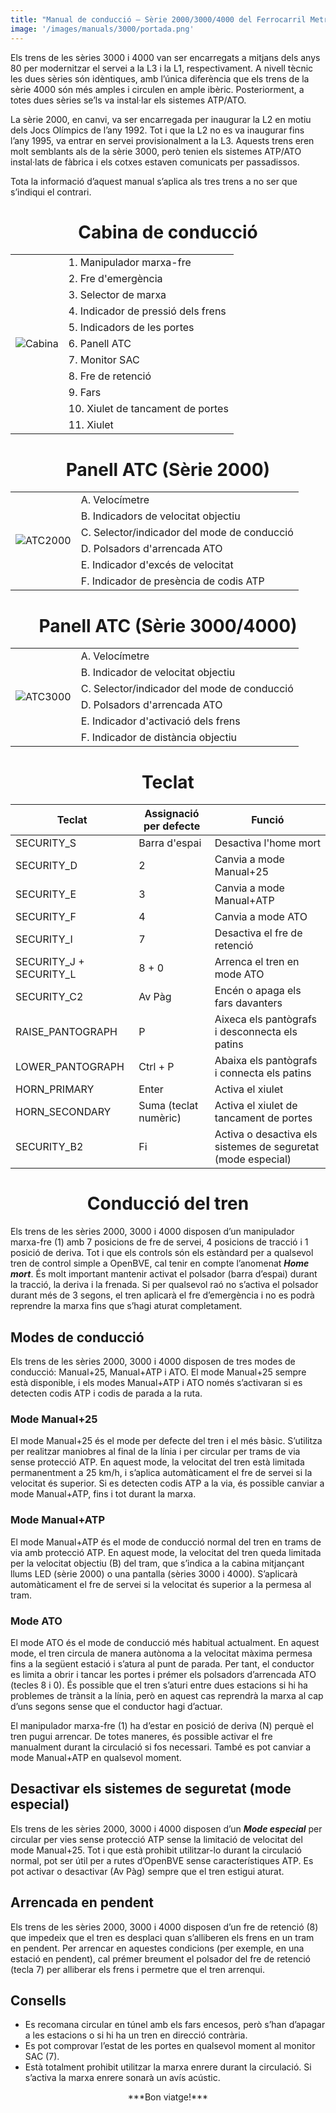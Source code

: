 ```yaml
---
title: "Manual de conducció – Sèrie 2000/3000/4000 del Ferrocarril Metropolità de Barcelona"
image: '/images/manuals/3000/portada.png'
---
```

Els trens de les sèries 3000 i 4000 van ser encarregats a mitjans dels anys 80 per modernitzar el servei a la L3 i la L1, respectivament. A nivell tècnic les dues sèries són idèntiques, amb l’única diferència que els trens de la sèrie 4000 són més amples i circulen en ample ibèric. Posteriorment, a totes dues sèries se’ls va instal·lar els sistemes ATP/ATO.

La sèrie 2000, en canvi, va ser encarregada per inaugurar la L2 en motiu dels Jocs Olímpics de l’any 1992. Tot i que la L2 no es va inaugurar fins l’any 1995, va entrar en servei provisionalment a la L3. Aquests trens eren molt semblants als de la sèrie 3000, però tenien els sistemes ATP/ATO instal·lats de fàbrica i els cotxes estaven comunicats per passadissos.

Tota la informació d’aquest manual s’aplica als tres trens a no ser que s’indiqui el contrari.

<center><h1>Cabina de conducció</h1></center>

<table>
<tr><td rowspan=11><img src="/images/manuals/3000/Cabina.png" alt="Cabina"></td><td>1. Manipulador marxa-fre</td></tr>
<tr><td>2. Fre d'emergència</td></tr>
<tr><td>3. Selector de marxa</td></tr>
<tr><td>4. Indicador de pressió dels frens</td></tr>
<tr><td>5. Indicadors de les portes</td></tr>
<tr><td>6. Panell ATC</td></tr>
<tr><td>7. Monitor SAC</td></tr>
<tr><td>8. Fre de retenció</td></tr>
<tr><td>9. Fars</td></tr>
<tr><td>10. Xiulet de tancament de portes</td></tr>
<tr><td>11. Xiulet</td></tr>
</table>

<center><h1>Panell ATC (Sèrie 2000)</h1></center>

<table>
<tr><td rowspan=6><img src="/images/manuals/3000/ATC2000.png" alt="ATC2000"></td><td>A. Velocímetre</td></tr>
<tr><td>B. Indicadors de velocitat objectiu</td></tr>
<tr><td>C. Selector/indicador del mode de conducció</td></tr>
<tr><td>D. Polsadors d'arrencada ATO</td></tr>
<tr><td>E. Indicador d'excés de velocitat</td></tr>
<tr><td>F. Indicador de presència de codis ATP</td></tr>
</table>

<center><h1>Panell ATC (Sèrie 3000/4000)</h1></center>

<table>
<tr><td rowspan=6><img src="/images/manuals/3000/ATC3000.png" alt="ATC3000"></td><td>A. Velocímetre</td></tr>
<tr><td>B. Indicador de velocitat objectiu</td></tr>
<tr><td>C. Selector/indicador del mode de conducció</td></tr>
<tr><td>D. Polsadors d'arrencada ATO</td></tr>
<tr><td>E. Indicador d'activació dels frens</td></tr>
<tr><td>F. Indicador de distància objectiu</td></tr>
</table>

<center><h1>Teclat</h1></center>

| Teclat | Assignació per defecte | Funció |
| ------------ | ------------- | ------------- |
| SECURITY_S | Barra d'espai | Desactiva l'home mort |
| SECURITY_D | 2 | Canvia a mode Manual+25 |
| SECURITY_E | 3 | Canvia a mode Manual+ATP |
| SECURITY_F | 4 | Canvia a mode ATO |
| SECURITY_I | 7 | Desactiva el fre de retenció |
| SECURITY_J + SECURITY_L | 8 + 0 | Arrenca el tren en mode ATO |
| SECURITY_C2 | Av Pàg | Encén o apaga els fars davanters |
| RAISE_PANTOGRAPH | P | Aixeca els pantògrafs i desconnecta els patins |
| LOWER_PANTOGRAPH | Ctrl + P | Abaixa els pantògrafs i connecta els patins |
| HORN_PRIMARY | Enter | Activa el xiulet |
| HORN_SECONDARY | Suma (teclat numèric) | Activa el xiulet de tancament de portes |
| SECURITY_B2 | Fi | Activa o desactiva els sistemes de seguretat (mode especial) |

<center><h1>Conducció del tren</h1></center>

Els trens de les sèries 2000, 3000 i 4000 disposen d’un manipulador marxa-fre (1) amb 7 posicions de fre de servei, 4 posicions de tracció i 1 posició de deriva. Tot i que els controls són els estàndard per a qualsevol tren de control simple a OpenBVE, cal tenir en compte l’anomenat ***Home mort***. És molt important mantenir activat el polsador (barra d’espai) durant la tracció, la deriva i la frenada. Si per qualsevol raó no s’activa el polsador durant més de 3 segons, el tren aplicarà el fre d’emergència i no es podrà reprendre la marxa fins que s’hagi aturat completament.

## Modes de conducció

Els trens de les sèries 2000, 3000 i 4000 disposen de tres modes de conducció: Manual+25, Manual+ATP i ATO. El mode Manual+25 sempre està disponible, i els modes Manual+ATP i ATO només s’activaran si es detecten codis ATP i codis de parada a la ruta.

### Mode Manual+25

El mode Manual+25 és el mode per defecte del tren i el més bàsic. S’utilitza per realitzar maniobres al final de la línia i per circular per trams de via sense protecció ATP. En aquest mode, la velocitat del tren està limitada permanentment a 25 km/h, i s’aplica automàticament el fre de servei si la velocitat és superior. Si es detecten codis ATP a la via, és possible canviar a mode Manual+ATP, fins i tot durant la marxa.

### Mode Manual+ATP

El mode Manual+ATP és el mode de conducció normal del tren en trams de via amb protecció ATP. En aquest mode, la velocitat del tren queda limitada per la velocitat objectiu (B) del tram, que s’indica a la cabina mitjançant llums LED (sèrie 2000) o una pantalla (sèries 3000 i 4000). S’aplicarà automàticament el fre de servei si la velocitat és superior a la permesa al tram.

### Mode ATO

El mode ATO és el mode de conducció més habitual actualment. En aquest mode, el tren circula de manera autònoma a la velocitat màxima permesa fins a la següent estació i s’atura al punt de parada. Per tant, el conductor es limita a obrir i tancar les portes i prémer els polsadors d’arrencada ATO (tecles 8 i 0). És possible que el tren s’aturi entre dues estacions si hi ha problemes de trànsit a la línia, però en aquest cas reprendrà la marxa al cap d’uns segons sense que el conductor hagi d’actuar.

El manipulador marxa-fre (1) ha d’estar en posició de deriva (N) perquè el tren pugui arrencar. De totes maneres, és possible activar el fre manualment durant la circulació si fos necessari. També es pot canviar a mode Manual+ATP en qualsevol moment.

## Desactivar els sistemes de seguretat (mode especial)

Els trens de les sèries 2000, 3000 i 4000 disposen d’un ***Mode especial*** per circular per vies sense protecció ATP sense la limitació de velocitat del mode Manual+25. Tot i que està prohibit utilitzar-lo durant la circulació normal, pot ser útil per a rutes d’OpenBVE sense característiques ATP. Es pot activar o desactivar (Av Pàg) sempre que el tren estigui aturat.

## Arrencada en pendent

Els trens de les sèries 2000, 3000 i 4000 disposen d’un fre de retenció (8) que impedeix que el tren es desplaci quan s’alliberen els frens en un tram en pendent. Per arrencar en aquestes condicions (per exemple, en una estació en pendent), cal prémer breument el polsador del fre de retenció (tecla 7) per alliberar els frens i permetre que el tren arrenqui.

## Consells

* Es recomana circular en túnel amb els fars encesos, però s’han d’apagar a les estacions o si hi ha un tren en direcció contrària.
* Es pot comprovar l’estat de les portes en qualsevol moment al monitor SAC (7).
* Està totalment prohibit utilitzar la marxa enrere durant la circulació. Si s’activa la marxa enrere sonarà un avís acústic.

<center>***Bon viatge!***</center>
